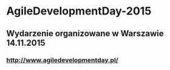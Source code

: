 # AgileDevelopmentDay-2015
## Wydarzenie organizowane w Warszawie 14.11.2015
### http://www.agiledevelopmentday.pl/
